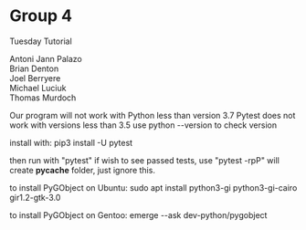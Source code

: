 # Group 4

Tuesday Tutorial

Antoni Jann Palazo  
Brian Denton  
Joel Berryere  
Michael Luciuk  
Thomas Murdoch  

Our program will not work with Python less than version 3.7
Pytest does not work with versions less than 3.5
use python --version to check version

install with:
	pip3 install -U pytest


then run with "pytest"
if wish to see passed tests, use "pytest -rpP"
will create __pycache__ folder, just ignore this.

to install PyGObject on Ubuntu:
sudo apt install python3-gi python3-gi-cairo gir1.2-gtk-3.0

to install PyGObject on Gentoo:
emerge --ask dev-python/pygobject
